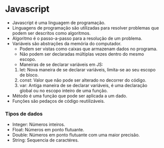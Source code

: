 # Javascript
- Javascript é uma linguagem de programação.
- Linguagens de programação são utilizadas para resolver problemas que podem ser descritos como algoritmos.
- Algoritmo é o passo-a-passo para a resolução de um problema.
- Variáveis são abstrações da memória do computador.
  - Podem ser vistas como caixas que armazenam dados no programa.
  - Não podem ser declaradas múltiplas vezes dentro do mesmo escopo.
  - Maneiras de se declarar variáveis em JS:
  1. let: Nova maneira de se declarar variáveis, limita-se ao seu escopo de bloco.
  2. const: Valor que não pode ser alterado no decorrer do código.
  3. var: Antiga maneira de se declarar variáveis, é uma declaração global ou no escopo inteiro de uma função.
- Método é uma função que pode ser aplicada a um dado.
- Funções são pedaços de código reutilizáveis.

### Tipos de dados
- Integer: Números inteiros.
- Float: Números em ponto flutuante.
- Double: Números em ponto flutuante com uma maior precisão.
- String: Sequencia de caractéres.
